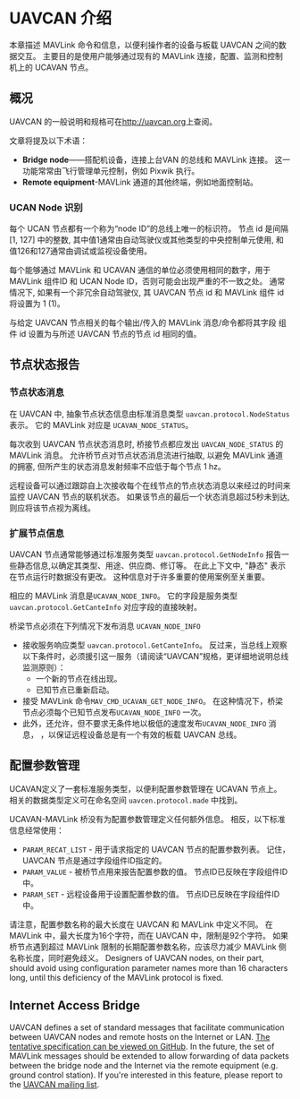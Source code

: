 # UAVCAN 介绍

本章描述 MAVLink 命令和信息，以便利操作者的设备与板载 UAVCAN 之间的数据交互。 主要目的是使用户能够通过现有的 MAVLink 连接，配置、监测和控制机上的 UCAVAN 节点。

## 概况

UAVCAN 的一般说明和规格可在<http://uavcan.org>上查阅。

文章将提及以下术语：

* **Bridge node**——搭配机设备，连接上台VAN 的总线和 MAVLink 连接。 这一功能常常由飞行管理单元控制，例如 Pixwik 执行。
* **Remote equipment**-MAVLink 通道的其他终端，例如地面控制站。

### UCAN Node 识别

每个 UCAN 节点都有一个称为“node ID”的总线上唯一的标识符。 节点 id 是间隔 [1, 127] 中的整数, 其中值1通常由自动驾驶仪或其他类型的中央控制单元使用, 和值126和127通常由调试或监视设备使用。

每个能够通过 MAVLink 和 UCAVAN 通信的单位必须使用相同的数字，用于 MAVLink 组件ID 和 UCAN Node ID，否则可能会出现严重的不一致之处。 通常情况下, 如果有一个非冗余自动驾驶仪, 其 UAVCAN 节点 id 和 MAVLink 组件 id 将设置为 1 (1)。

与给定 UAVCAN 节点相关的每个输出/传入的 MAVLink 消息/命令都将其字段 组件 id 设置为与所述 UAVCAN 节点的节点 id 相同的值。

## 节点状态报告

### 节点状态消息

在 UAVCAN 中, 抽象节点状态信息由标准消息类型 `uavcan.protocol.NodeStatus` 表示。 它的 MAVLink 对应是 `UCAVAN_NODE_STATUS`。

每次收到 UAVCAN 节点状态消息时, 桥接节点都应发出 `UAVCAN_NODE_STATUS` 的 MAVLink 消息。 允许桥节点对节点状态消息流进行抽取, 以避免 MAVLink 通道的拥塞, 但所产生的状态消息发射频率不应低于每个节点 1 hz。

远程设备可以通过跟踪自上次接收每个在线节点的节点状态消息以来经过的时间来监控 UAVCAN 节点的联机状态。 如果该节点的最后一个状态消息超过5秒未到达, 则应将该节点视为离线。

### 扩展节点信息

UAVCAN 节点通常能够通过标准服务类型 `uavcan.protocol.GetNodeInfo` 报告一些静态信息,以确定其类型、用途、供应商、修订等。 在此上下文中, "静态" 表示在节点运行时数据没有更改。 这种信息对于许多重要的使用案例至关重要。

相应的 MAVLink 消息是`UCAVAN_NODE_INFO`。 它的字段是服务类型 `uavcan.protocol.GetCanteInfo` 对应字段的直接映射。

桥梁节点必须在下列情况下发布消息 `UCAVAN_NODE_INFO`

* 接收服务响应类型 `uavcan.protocol.GetCanteInfo`。 反过来，当总线上观察以下条件时，必须援引这一服务（请阅读“UAVCAN”规格，更详细地说明总线监测原则）： 
    * 一个新的节点在线出现。
    * 已知节点已重新启动。
* 接受 MAVLink 命令`MAV_CMD_UCAVAN_GET_NODE_INFO`。 在这种情况下，桥梁节点必须每个已知节点发布`UCAVAN_NODE_INFO` 一次。
* 此外，还允许，但不要求无条件地以极低的速度发布`UCAVAN_NODE_INFO` 消息， ，以保证远程设备总是有一个有效的板载 UAVCAN 总线。

## 配置参数管理

UCAVAN定义了一套标准服务类型，以便利配置参数管理在 UCAVAN 节点上。 相关的数据类型定义可在命名空间 `uavcen.protocol.made` 中找到。

UCAVAN-MAVLink 桥没有为配置参数管理定义任何额外信息。 相反，以下标准信息经常使用：

* `PARAM_RECAT_LIST` - 用于请求指定的 UAVCAN 节点的配置参数列表。 记住，UAVCAN 节点是通过字段组件ID指定的。
* `PARAM_VALUE` - 被桥节点用来报告配置参数的值。 节点ID已反映在字段组件ID中。
* `PARAM_SET` - 远程设备用于设置配置参数的值。 节点ID已反映在字段组件ID中。

请注意，配置参数名称的最大长度在 UAVCAN 和 MAVLink 中定义不同。 在 MAVLink 中，最大长度为16个字符，而在 UAVCAN 中，限制是92个字符。 如果桥节点遇到超过 MAVLink 限制的长期配置参数名称，应该尽力减少 MAVLink 侧名称长度，同时避免歧义。 Designers of UAVCAN nodes, on their part, should avoid using configuration parameter names more than 16 characters long, until this deficiency of the MAVLink protocol is fixed.

## Internet Access Bridge

UAVCAN defines a set of standard messages that facilitate communication between UAVCAN nodes and remote hosts on the Internet or LAN. [The tentative specification can be viewed on GitHub](https://github.com/UAVCAN/dsdl/pull/25). In the future, the set of MAVLink messages should be extended to allow forwarding of data packets between the bridge node and the Internet via the remote equipment (e.g. ground control station). If you're interested in this feature, please report to the [UAVCAN mailing list](https://groups.google.com/forum/#!forum/uavcan).
